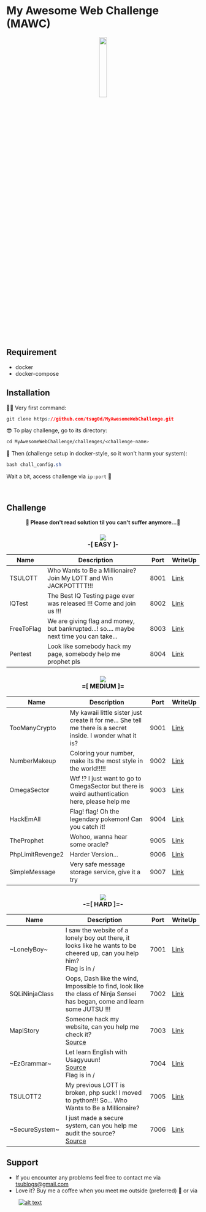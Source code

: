 # My Awesome Web Challenge (MAWC)

<p align="center">
  <img src="https://i.imgur.com/axBjwxB.gif" height="20%" width="20%">
</p>

## Requirement

* docker
* docker-compose

## Installation

🕵🏾 Very first command: 
```css
git clone https://github.com/tsug0d/MyAwesomeWebChallenge.git
```

😎 To play challenge, go to its directory:
```css
cd MyAwesomeWebChallenge/challenges/<challenge-name>
```

🤘 Then (challenge setup in docker-style, so it won't harm your system):
```css
bash chall_config.sh 
```

Wait a bit, access challenge via `ip:port` 🏁 

<br>

## Challenge


**<p align="center">🎉 Please don't read solution til you can't suffer anymore...🎉</p>**


### <p align="center"><img src="https://i.imgur.com/p5WFB8A.png"><br>**-[ EASY ]-**</p>
| Name       | Description                                                                                       | Port | WriteUp |
|------------|---------------------------------------------------------------------------------------------------|------|---------|
| TSULOTT    | Who Wants to Be a Millionaire? Join My LOTT and Win JACKPOTTTT!!!                                 | 8001 | [Link](https://github.com/tsug0d/MyAwesomeWebChallenge/blob/master/solutions/tsulott.txt)    |
| IQTest     | The Best IQ Testing page ever was released !!! Come and join us !!!                               | 8002 | [Link](https://github.com/tsug0d/MyAwesomeWebChallenge/blob/master/solutions/iqtest.txt)    |
| FreeToFlag | We are giving flag and money, but bankrupted...! so.... maybe next time you can take...           | 8003 | [Link](https://github.com/tsug0d/MyAwesomeWebChallenge/blob/master/solutions/freetoflag.txt)    |
| Pentest    | Look like somebody hack my page, somebody help me prophet pls                                     | 8004 | [Link](https://github.com/tsug0d/MyAwesomeWebChallenge/blob/master/solutions/pentest.txt)    |



### <p align="center"><img src="https://i.imgur.com/jiFKi3q.png"><br>**=[ MEDIUM ]=**</p>
| Name          | Description                                                                                                 | Port | WriteUp                                              |
|---------------|-------------------------------------------------------------------------------------------------------------|------|------------------------------------------------------|
| TooManyCrypto | My kawaii little sister just create it for me... She tell me there is a secret inside. I wonder what it is? | 9001 | [Link](https://github.com/tsug0d/MyAwesomeWebChallenge/blob/master/solutions/toomanycrypto.txt) |
| NumberMakeup  | Coloring your number, make its the most style in the world!!!!!                                             | 9002 | [Link](https://github.com/tsug0d/MyAwesomeWebChallenge/blob/master/solutions/numbermakeup.txt)  |
| OmegaSector   | Wtf !? I just want to go to OmegaSector but there is weird authentication here, please help me              | 9003 | [Link](https://github.com/tsug0d/MyAwesomeWebChallenge/blob/master/solutions/omegasector.txt)   |
| HackEmAll     | Flag! flag! Oh the legendary pokemon! Can you catch it!                                                     | 9004 | [Link](https://github.com/tsug0d/MyAwesomeWebChallenge/blob/master/solutions/hackemall.txt)   |
| TheProphet    | Wohoo, wanna hear some oracle?                                                                              | 9005 | [Link](https://github.com/tsug0d/MyAwesomeWebChallenge/blob/master/solutions/theprophet.txt)   |
| PhpLimitRevenge2  | Harder Version...                                                                                       | 9006 | [Link](https://github.com/tsug0d/MyAwesomeWebChallenge/blob/master/solutions/phplimitrevenge2.txt)   |
| SimpleMessage  | Very safe message storage service, give it a try                                                         | 9007 | [Link](https://github.com/tsug0d/MyAwesomeWebChallenge/blob/master/solutions/simplemessage.txt)   |



### <p align="center"><img src="https://i.imgur.com/XEuOoul.png"><br>**-=[ HARD ]=-**</p>
| Name           | Description                                                                                                                | Port | WriteUp                                              |
|----------------|----------------------------------------------------------------------------------------------------------------------------|------|------------------------------------------------------|
| ~LonelyBoy~      | I saw the website of a lonely boy out there, it looks like he wants to be cheered up, can you help him?<br>Flag is in /    | 7001 | [Link](https://github.com/tsug0d/MyAwesomeWebChallenge/blob/master/solutions/lonelyboy.txt)      |
| SQLiNinjaClass | Oops, Dash like the wind, Impossible to find, look like the class of Ninja Sensei has began, come and learn some JUTSU !!! | 7002 | [Link](https://github.com/tsug0d/MyAwesomeWebChallenge/blob/master/solutions/sqlininjaclass.txt) |
| MaplStory      | Someone hack my website, can you help me check it?<br>[Source](https://tsug0d.com/source/maplstory.zip)                    | 7003 | [Link](https://github.com/tsug0d/MyAwesomeWebChallenge/blob/master/solutions/maplstory.txt)     |
| ~EzGrammar~      | Let learn English with Usagyuuun!<br>[Source](https://tsug0d.com/source/ezgrammar.zip)<br>Flag is in /                     | 7004 | [Link](https://github.com/tsug0d/MyAwesomeWebChallenge/blob/master/solutions/ezgrammar.txt)     |
| TSULOTT2       | My previous LOTT is broken, php suck! I moved to python!!! So... Who Wants to Be a Millionaire?                            | 7005 | [Link](https://github.com/tsug0d/MyAwesomeWebChallenge/blob/master/solutions/tsulott2.txt)     |
| ~SecureSystem~   | I just made a secure system, can you help me audit the source?<br>[Source](https://drive.google.com/file/d/1vOPmS30ZrW5-Uoz-AKBef3T6no2qpvt_/view) | 7006 | [Link](https://github.com/tsug0d/MyAwesomeWebChallenge/blob/master/solutions/securesystem.txt)     |

## Support
- If you encounter any problems feel free to contact me via tsublogs@gmail.com
- Love it? Buy me a coffee when you meet me outside (preferred) 🥤 or via 

&nbsp;&nbsp;&nbsp;&nbsp;&nbsp;&nbsp;&nbsp; [ ![alt text](https://i.imgur.com/XEK2Y4Z.png)](https://www.buymeacoffee.com/tsug0d)
